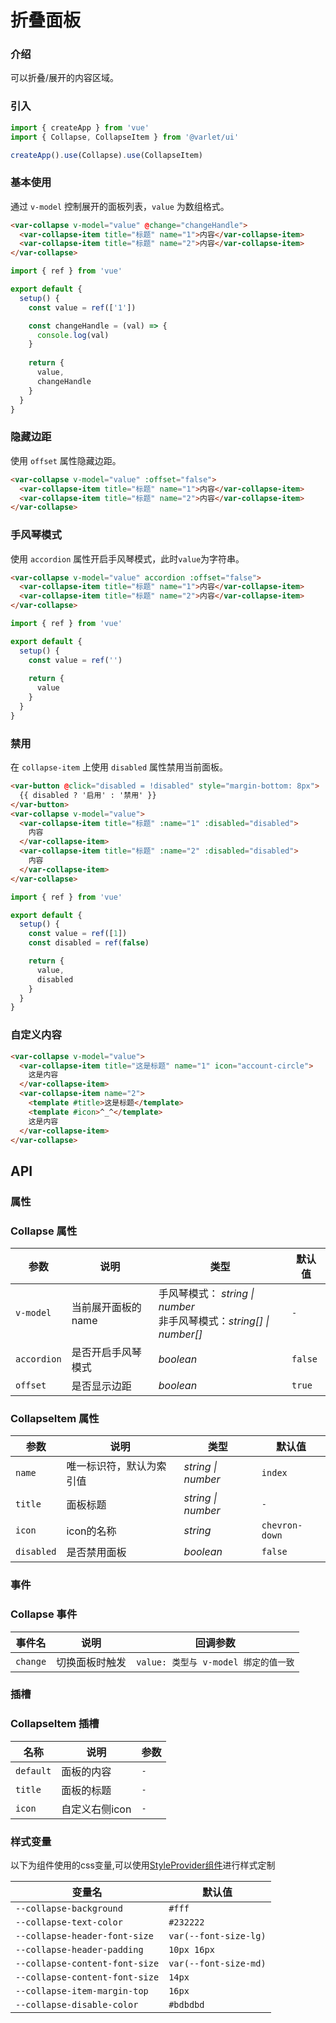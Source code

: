 # 折叠面板

### 介绍

可以折叠/展开的内容区域。

### 引入

```js
import { createApp } from 'vue'
import { Collapse, CollapseItem } from '@varlet/ui'

createApp().use(Collapse).use(CollapseItem)
```

### 基本使用

通过 `v-model` 控制展开的面板列表，`value` 为数组格式。

```html
<var-collapse v-model="value" @change="changeHandle">
  <var-collapse-item title="标题" name="1">内容</var-collapse-item>
  <var-collapse-item title="标题" name="2">内容</var-collapse-item>
</var-collapse>
```
```javascript
import { ref } from 'vue'

export default {
  setup() {
    const value = ref(['1'])

    const changeHandle = (val) => {
      console.log(val)
    }
    
    return {
      value,
      changeHandle
    }
  }
}
```

### 隐藏边距

使用 `offset` 属性隐藏边距。

```html
<var-collapse v-model="value" :offset="false">
  <var-collapse-item title="标题" name="1">内容</var-collapse-item>
  <var-collapse-item title="标题" name="2">内容</var-collapse-item>
</var-collapse>
```

### 手风琴模式

使用 `accordion` 属性开启手风琴模式，此时`value`为字符串。

```html
<var-collapse v-model="value" accordion :offset="false">
  <var-collapse-item title="标题" name="1">内容</var-collapse-item>
  <var-collapse-item title="标题" name="2">内容</var-collapse-item>
</var-collapse>
```
```javascript
import { ref } from 'vue'

export default {
  setup() {
    const value = ref('')
    
    return {
      value
    }
  }
}
```

### 禁用

在 `collapse-item` 上使用 `disabled` 属性禁用当前面板。

```html
<var-button @click="disabled = !disabled" style="margin-bottom: 8px">
  {{ disabled ? '启用' : '禁用' }}
</var-button>
<var-collapse v-model="value">
  <var-collapse-item title="标题" :name="1" :disabled="disabled">
    内容
  </var-collapse-item>
  <var-collapse-item title="标题" :name="2" :disabled="disabled">
    内容
  </var-collapse-item>
</var-collapse>
```
```javascript
import { ref } from 'vue'

export default {
  setup() {
    const value = ref([1])
    const disabled = ref(false)

    return {
      value,
      disabled
    }
  }
}
```

### 自定义内容

```html
<var-collapse v-model="value">
  <var-collapse-item title="这是标题" name="1" icon="account-circle">
    这是内容
  </var-collapse-item>
  <var-collapse-item name="2">
    <template #title>这是标题</template>
    <template #icon>^_^</template>
    这是内容
  </var-collapse-item>
</var-collapse>
```

## API

### 属性

### Collapse 属性

| 参数 | 说明 | 类型 | 默认值 |
| ----- | -------------- | -------- | ---------- |
| `v-model` | 当前展开面板的 name | 手风琴模式： _string \| number_<br> 非手风琴模式：_string[] \| number[]_ | `-` |
| `accordion` | 是否开启手风琴模式 | _boolean_ | `false` |
| `offset` | 是否显示边距 | _boolean_ | `true` |

### CollapseItem 属性

| 参数 | 说明 | 类型 | 默认值 |
| ----- | -------------- | -------- | ---------- |
| `name` | 唯一标识符，默认为索引值 | _string \| number_| `index` |
| `title` | 面板标题 | _string \| number_| `-` |
| `icon` | icon的名称 | _string_ | `chevron-down` |
| `disabled` | 是否禁用面板 | _boolean_ | `false` |

### 事件

### Collapse 事件

| 事件名 | 说明 | 回调参数 |
| ----- | -------------- | -------- |
| `change` | 切换面板时触发| `value: 类型与 v-model 绑定的值一致` |

### 插槽

### CollapseItem 插槽

| 名称 | 说明 | 参数 |
| ----- | -------------- | -------- |
| `default` | 面板的内容 | `-` |
| `title` | 面板的标题 | `-` |
| `icon` | 自定义右侧icon | `-` |

### 样式变量
以下为组件使用的css变量,可以使用[StyleProvider组件](#/zh-CN/style-provider)进行样式定制

| 变量名 | 默认值 |
| --- | --- |
| `--collapse-background` | `#fff` |
| `--collapse-text-color` | `#232222` |
| `--collapse-header-font-size` | `var(--font-size-lg)` |
| `--collapse-header-padding` | `10px 16px` |
| `--collapse-content-font-size` | `var(--font-size-md)` |
| `--collapse-content-font-size` | `14px` |
| `--collapse-item-margin-top` | `16px` |
| `--collapse-disable-color` | `#bdbdbd` |
